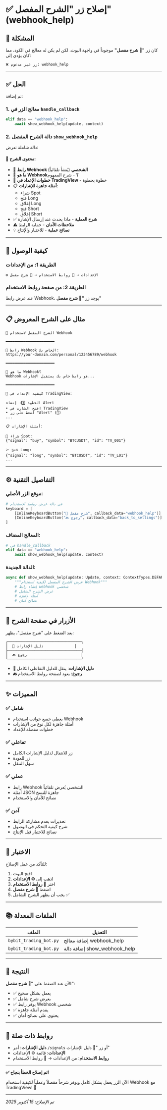 # ✅ إصلاح زر "الشرح المفصل" (webhook_help)

## 🐛 المشكلة
كان زر **"📖 شرح مفصل"** موجوداً في واجهة البوت، لكن لم يكن له معالج في الكود، مما كان يؤدي إلى:
```
❌ زر غير مدعوم: webhook_help
```

---

## ✅ الحل

تم إضافة:

### 1. معالج الزر في `handle_callback`
```python
elif data == "webhook_help":
    await show_webhook_help(update, context)
```

### 2. دالة الشرح المفصل `show_webhook_help`
دالة شاملة تعرض:

#### 📖 محتوى الشرح:
- 🔗 **رابط Webhook الشخصي** (يُنشأ تلقائياً)
- 🎯 **ما هو Webhook؟** - شرح المفهوم
- 📱 **خطوات الإعداد في TradingView** - خطوة بخطوة
- 📋 **أمثلة جاهزة للإشارات**:
  - شراء Spot
  - فتح Long
  - إغلاق Long
  - فتح Short
  - إغلاق Short
- ✅ **شرح العملية** - ماذا يحدث عند إرسال الإشارة
- ⚠️ **ملاحظات الأمان** - حماية الرابط
- 💡 **نصائح عملية** - للاختبار والإنتاج

---

## 🎯 كيفية الوصول

### الطريقة 1: من الإعدادات
```
⚙️ الإعدادات → 🔗 روابط الاستخدام → 📖 شرح مفصل
```

### الطريقة 2: من صفحة روابط الاستخدام
عند عرض رابط Webhook، يوجد زر **"📖 شرح مفصل"**

---

## 📋 مثال على الشرح المعروض

```
📖 الشرح المفصل لاستخدام Webhook

━━━━━━━━━━━━━━━━━━━━━━

🔗 رابط Webhook الخاص بك:
https://your-domain.com/personal/123456789/webhook

━━━━━━━━━━━━━━━━━━━━━━

🎯 ما هو Webhook؟
Webhook هو رابط خاص بك يستقبل الإشارات...

━━━━━━━━━━━━━━━━━━━━━━

📱 كيفية الإعداد في TradingView:

الخطوة 1️⃣: إنشاء Alert
• افتح الشارت في TradingView
• اضغط على زر "Alert" (🔔)
...

📋 أمثلة الإشارات:

🛒 شراء Spot:
{"signal": "buy", "symbol": "BTCUSDT", "id": "TV_001"}

📈 فتح Long:
{"signal": "long", "symbol": "BTCUSDT", "id": "TV_L01"}
...
```

---

## ⚙️ التفاصيل التقنية

### موقع الزر الأصلي:
```python
# في دالة عرض روابط الاستخدام
keyboard = [
    [InlineKeyboardButton("📖 شرح مفصل", callback_data="webhook_help")],
    [InlineKeyboardButton("🔙 رجوع", callback_data="back_to_settings")]
]
```

### المعالج المضاف:
```python
# في handle_callback
elif data == "webhook_help":
    await show_webhook_help(update, context)
```

### الدالة الجديدة:
```python
async def show_webhook_help(update: Update, context: ContextTypes.DEFAULT_TYPE):
    """عرض الشرح المفصل لكيفية استخدام Webhook"""
    # إنشاء رابط webhook شخصي
    # عرض الشرح الشامل
    # أمثلة جاهزة
    # نصائح أمان
```

---

## 🎨 الأزرار في صفحة الشرح

بعد الضغط على "شرح مفصل"، يظهر:

```
┌─────────────────────────────────┐
│  📖 دليل الإشارات              │
├─────────────────────────────────┤
│  🔙 رجوع                        │
└─────────────────────────────────┘
```

- **📖 دليل الإشارات**: ينقل للدليل التفاعلي الكامل
- **🔙 رجوع**: يعود لصفحة روابط الاستخدام

---

## ✨ المميزات

### ✅ شامل
- يغطي جميع جوانب استخدام Webhook
- أمثلة جاهزة لكل نوع من الإشارات
- خطوات مفصلة للإعداد

### ✅ تفاعلي
- زر للانتقال لدليل الإشارات الكامل
- زر للعودة
- سهل التنقل

### ✅ عملي
- رابط Webhook الشخصي يُعرض تلقائياً
- أمثلة JSON جاهزة للنسخ
- نصائح للأمان والاستخدام

### ✅ آمن
- تحذيرات بعدم مشاركة الرابط
- شرح كيفية التحكم في الوصول
- نصائح للاختبار قبل الإنتاج

---

## 🧪 الاختبار

للتأكد من عمل الإصلاح:

1. افتح البوت
2. اذهب إلى **⚙️ الإعدادات**
3. اختر **🔗 روابط الاستخدام**
4. اضغط **📖 شرح مفصل**
5. يجب أن يظهر الشرح الشامل ✅

---

## 📚 الملفات المعدلة

| الملف | التعديل |
|-------|----------|
| `bybit_trading_bot.py` | إضافة معالج webhook_help |
| `bybit_trading_bot.py` | إضافة دالة show_webhook_help |

---

## 🎉 النتيجة

الآن عند الضغط على **"📖 شرح مفصل"**:
- ✅ يعمل بشكل صحيح
- ✅ يعرض شرح شامل
- ✅ يوفر رابط Webhook شخصي
- ✅ يقدم أمثلة جاهزة
- ✅ يحتوي على نصائح أمان

---

## 🔗 روابط ذات صلة

- **دليل الإشارات**: أمر `/signals` أو زر "📖 دليل الإشارات"
- **الإعدادات**: قائمة ⚙️ الإعدادات
- **روابط الاستخدام**: من الإعدادات → 🔗 روابط الاستخدام

---

**✅ تم إصلاح الخطأ بنجاح!**

الآن الزر يعمل بشكل كامل ويوفر شرحاً مفصلاً وعملياً لكيفية استخدام Webhook مع TradingView! 🚀

---

*تم الإصلاح: 15 أكتوبر 2025*

